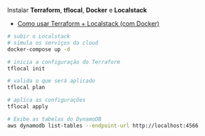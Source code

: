 Instalar **Terraform**, **tflocal**, **Docker** e **Localstack**

- [Como usar Terraform + Localstack (com Docker)](https://dev.to/rotirotirafa/como-usar-terraform-localstack-com-docker-h44)

```bash
# subir o Localstack
# simula os serviços da cloud
docker-compose up -d
```

```bash
# inicia a configuração do Terraform
tflocal init

# valida o que será aplicado
tflocal plan

# aplica as configurações
tflocal apply
```

```bash
# Exibe as tabelas do DynamoDB
aws dynamodb list-tables --endpoint-url http://localhost:4566
```